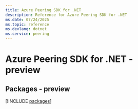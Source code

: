 ```yaml
---
title: Azure Peering SDK for .NET
description: Reference for Azure Peering SDK for .NET
ms.date: 07/24/2025
ms.topic: reference
ms.devlang: dotnet
ms.service: peering
---
```

# Azure Peering SDK for .NET - preview
## Packages - preview
[!INCLUDE [packages](peering-index.md)]